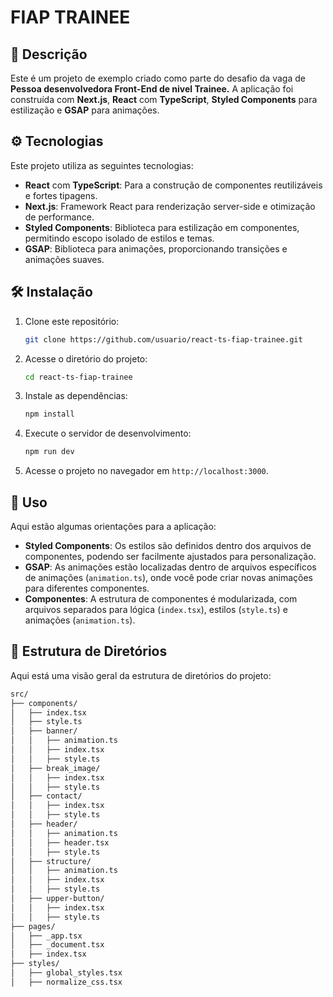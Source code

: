 # FIAP TRAINEE

## 📝 Descrição

Este é um projeto de exemplo criado como parte do desafio da vaga de **Pessoa desenvolvedora Front-End de nivel Trainee.** A aplicação foi construída com **Next.js**, **React** com **TypeScript**, **Styled Components** para estilização e **GSAP** para animações.

## ⚙️ Tecnologias

Este projeto utiliza as seguintes tecnologias:

- **React** com **TypeScript**: Para a construção de componentes reutilizáveis e fortes tipagens.
- **Next.js**: Framework React para renderização server-side e otimização de performance.
- **Styled Components**: Biblioteca para estilização em componentes, permitindo escopo isolado de estilos e temas.
- **GSAP**: Biblioteca para animações, proporcionando transições e animações suaves.

## 🛠️ Instalação

1. Clone este repositório:
    
    ```bash
    git clone https://github.com/usuario/react-ts-fiap-trainee.git
    ```
    
2. Acesse o diretório do projeto:
    
    ```bash
    cd react-ts-fiap-trainee
    ```
    
3. Instale as dependências:
    
    ```bash
    npm install
    ```
    
4. Execute o servidor de desenvolvimento:
    
    ```bash
    npm run dev
    ```
    
5. Acesse o projeto no navegador em `http://localhost:3000`.

## 🚀 Uso

Aqui estão algumas orientações para a aplicação:

- **Styled Components**: Os estilos são definidos dentro dos arquivos de componentes, podendo ser facilmente ajustados para personalização.
- **GSAP**: As animações estão localizadas dentro de arquivos específicos de animações (`animation.ts`), onde você pode criar novas animações para diferentes componentes.
- **Componentes**: A estrutura de componentes é modularizada, com arquivos separados para lógica (`index.tsx`), estilos (`style.ts`) e animações (`animation.ts`).

## 📂 Estrutura de Diretórios

Aqui está uma visão geral da estrutura de diretórios do projeto:
```bash
src/
├── components/
│   ├── index.tsx
│   ├── style.ts
│   ├── banner/
│   │   ├── animation.ts
│   │   ├── index.tsx
│   │   ├── style.ts
│   ├── break_image/
│   │   ├── index.tsx
│   │   ├── style.ts
│   ├── contact/
│   │   ├── index.tsx
│   │   ├── style.ts
│   ├── header/
│   │   ├── animation.ts
│   │   ├── header.tsx
│   │   ├── style.ts
│   ├── structure/
│   │   ├── animation.ts
│   │   ├── index.tsx
│   │   ├── style.ts
│   ├── upper-button/
│   │   ├── index.tsx
│   │   ├── style.ts
├── pages/
│   ├── _app.tsx
│   ├── _document.tsx
│   ├── index.tsx
├── styles/
│   ├── global_styles.tsx
│   ├── normalize_css.tsx
